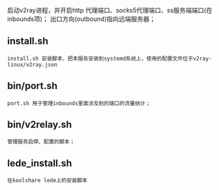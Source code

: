 >
启动v2ray进程，并开启http 代理端口、socks5代理端口、ss服务端端口(在inbounds项)；
出口方向(outbound)指向远端服务器；

## install.sh
    install.sh 安装脚本，把本服务安装到systemd系统上，使用的配置文件位于v2ray-linux/v2ray.json


## bin/port.sh
    port.sh 用于管理inbounds里面涉及到的端口的流量统计；

## bin/v2relay.sh
    管理服务启停、配置的脚本；

## lede_install.sh
    在koolshare lede上的安装脚本
